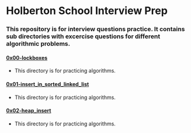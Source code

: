 # Holberton School Interview Prep
### This repository is for interview questions practice. It contains sub directories with excercise questions for different algorithmic problems.

#### [0x00-lockboxes](0x00-lockboxes)
* This directory is for practicing algorithms.

#### [0x01-insert_in_sorted_linked_list](./0x01-insert_in_sorted_linked_list)
* This directory is for practicing algorithms.

#### [0x02-heap_insert](./0x02-heap_insert)
* This directory is for practicing algorithms.